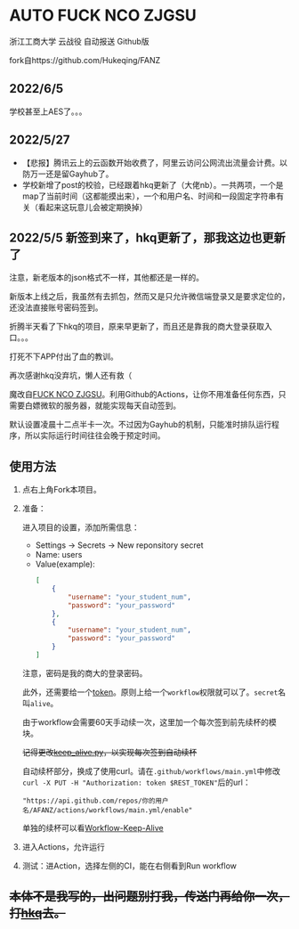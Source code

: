 # AUTO FUCK NCO ZJGSU

浙江工商大学 云战役 自动报送 Github版

fork自https://github.com/Hukeqing/FANZ
## 2022/6/5
学校甚至上AES了。。。

## 2022/5/27
- 【悲报】腾讯云上的云函数开始收费了，阿里云访问公网流出流量会计费。以防万一还是留Gayhub了。
- 学校新增了post的校验，已经跟着hkq更新了（大佬nb）。一共两项，一个是map了当前时间（这都能摸出来），一个和用户名、时间和一段固定字符串有关（看起来这玩意儿会被定期换掉）

## 2022/5/5 新签到来了，hkq更新了，那我这边也更新了
注意，新老版本的json格式不一样，其他都还是一样的。

新版本上线之后，我虽然有去抓包，然而又是只允许微信端登录又是要求定位的，还没法直接账号密码签到。

折腾半天看了下hkq的项目，原来早更新了，而且还是靠我的商大登录获取入口。。。

打死不下APP付出了血的教训。

再次感谢hkq没弃坑，懒人还有救（


魔改自[FUCK NCO ZJGSU](https://github.com/Hukeqing/FANZ)。利用Github的Actions，让你不用准备任何东西，只需要白嫖微软的服务器，就能实现每天自动签到。

默认设置凌晨十二点半卡一次。不过因为Gayhub的机制，只能准时排队运行程序，所以实际运行时间往往会晚于预定时间。

## 使用方法

1. 点右上角Fork本项目。

2. 准备：

     进入项目的设置，添加所需信息：
     - Settings -> Secrets -> New reponsitory secret
     - Name: users
     - Value(example):
        ````Json
        [
            {
                "username": "your_student_num",
                "password": "your_password"
            },
            {
                "username": "your_student_num",
                "password": "your_password"
            }
        ]
        ````
     注意，密码是我的商大的登录密码。
     
     此外，还需要给一个[token](https://github.com/settings/tokens)。原则上给一个`workflow`权限就可以了。`secret`名叫`alive`。
     
     由于workflow会需要60天手动续一次，这里加一个每次签到前先续杯的模块。

     ~~记得更改[keep_alive.py](keep_alive.py)，以实现每次签到自动续杯~~
     
     自动续杯部分，换成了使用curl。请在`.github/workflows/main.yml`中修改`curl -X PUT -H "Authorization: token $REST_TOKEN"`后的url：
     
     ````
     "https://api.github.com/repos/你的用户名/AFANZ/actions/workflows/main.yml/enable"
     ````
     
     单独的续杯可以看[Workflow-Keep-Alive](https://github.com/zhzhzhy/Workflow-Keep-Alive)
     

3. 进入Actions，允许运行

4. 测试：进Action，选择左侧的CI，能在右侧看到Run workflow

## ~~本体不是我写的，出问题别打我，传送门再给你一次，打[hkq](https://github.com/Hukeqing/FANZ)去。~~


